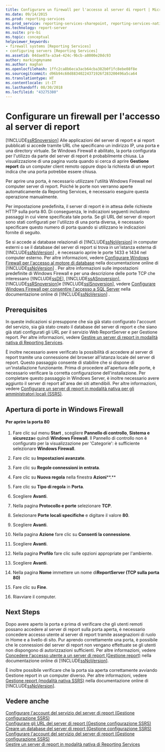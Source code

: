```yaml
---
title: Configurare un firewall per l'accesso al server di report | Microsoft Docs
ms.date: 09/14/2015
ms.prod: reporting-services
ms.prod_service: reporting-services-sharepoint, reporting-services-native
ms.technology: report-server
ms.suite: pro-bi
ms.topic: conceptual
helpviewer_keywords:
- firewall systems [Reporting Services]
- configuring servers [Reporting Services]
ms.assetid: 04dae07a-a3a4-424c-9bcb-a8000e20dc93
author: markingmyname
ms.author: maghan
ms.openlocfilehash: 1ffc2ca8b6eca3acb64cba382b0f1fc8ebe08f8e
ms.sourcegitcommit: d96b94c60d88340224371926f283200496a5ca64
ms.translationtype: HT
ms.contentlocale: it-IT
ms.lasthandoff: 08/30/2018
ms.locfileid: "43275380"
---
```

# <a name="configure-a-firewall-for-report-server-access"></a>Configurare un firewall per l'accesso al server di report
  [!INCLUDE[ssRSnoversion](../../includes/ssrsnoversion-md.md)] Alle applicazioni del server di report e ai report pubblicati si accede tramite URL che specificano un indirizzo IP, una porta e una directory virtuale. Se Windows Firewall è abilitato, la porta configurata per l'utilizzo da parte del server di report è probabilmente chiusa. La visualizzazione di una pagina vuota quando si cerca di aprire **Gestione report** da un computer client remoto oppure dopo la richiesta di un report indica che una porta potrebbe essere chiusa.  
  
 Per aprire una porta, è necessario utilizzare l'utilità Windows Firewall nel computer server di report. Poiché le porte non verranno aperte automaticamente da Reporting Services, è necessario eseguire questa operazione manualmente.  
  
 Per impostazione predefinita, il server di report è in attesa delle richieste HTTP sulla porta 80. Di conseguenza, le indicazioni seguenti includono passaggi in cui viene specificata tale porta. Se gli URL del server di report sono stati configurati per l'utilizzo di una porta diversa, è necessario specificare questo numero di porta quando si utilizzano le indicazioni fornite di seguito.  
  
 Se si accede ai database relazionali di [!INCLUDE[ssNoVersion](../../includes/ssnoversion-md.md)] in computer esterni o se il database del server di report si trova in un'istanza esterna di [!INCLUDE[ssNoVersion](../../includes/ssnoversion-md.md)] , è necessario aprire le porte 1433 e 1434 nel computer esterno. Per altre informazioni, vedere [Configurare Windows Firewall per l'accesso al motore di database](../../database-engine/configure-windows/configure-a-windows-firewall-for-database-engine-access.md) nella documentazione online di [!INCLUDE[ssNoVersion](../../includes/ssnoversion-md.md)] . Per altre informazioni sulle impostazioni predefinite di Windows Firewall e per una descrizione delle porte TCP che interessano [!INCLUDE[ssDE](../../includes/ssde-md.md)], [!INCLUDE[ssASnoversion](../../includes/ssasnoversion-md.md)], [!INCLUDE[ssRSnoversion](../../includes/ssrsnoversion-md.md)]e [!INCLUDE[ssISnoversion](../../includes/ssisnoversion-md.md)], vedere [Configurare Windows Firewall per consentire l'accesso a SQL Server](../../sql-server/install/configure-the-windows-firewall-to-allow-sql-server-access.md) nella documentazione online di [!INCLUDE[ssNoVersion](../../includes/ssnoversion-md.md)] .  
  
## <a name="prerequisites"></a>Prerequisites  
 In queste indicazioni si presuppone che sia già stato configurato l'account del servizio, sia già stato creato il database del server di report e che siano già stati configurati gli URL per il servizio Web ReportServer e per Gestione report. Per altre informazioni, vedere [Gestire un server di report in modalità nativa di Reporting Services](../../reporting-services/report-server/manage-a-reporting-services-native-mode-report-server.md).  
  
 È inoltre necessario avere verificato la possibilità di accedere al server di report tramite una connessione del browser all'istanza locale del server di report. Questo passaggio consente di stabilire che si dispone di un'installazione funzionante. Prima di procedere all'apertura delle porte, è necessario verificare la corretta configurazione dell'installazione. Per completare questo passaggio in Windows Server, è inoltre necessario avere aggiunto il server di report all'area dei siti attendibili. Per altre informazioni, vedere [Configurare un server di report in modalità nativa per gli amministratori locali &#40;SSRS&#41;](../../reporting-services/report-server/configure-a-native-mode-report-server-for-local-administration-ssrs.md).  
  
## <a name="opening-ports-in-windows-firewall"></a>Apertura di porte in Windows Firewall  
  
#### <a name="to-open-port-80"></a>Per aprire la porta 80  
  
1.  Fare clic sul menu **Start** , scegliere **Pannello di controllo**, **Sistema e sicurezza**e quindi **Windows Firewall**. Il Pannello di controllo non è configurato per la visualizzazione per 'Categorie': è sufficiente selezionare **Windows Firewall**.  
  
2.  Fare clic su **Impostazioni avanzate**.  
  
3.  Fare clic su **Regole connessioni in entrata**.  
  
4.  Fare clic su **Nuova regola** nella finestra **Azioni****.**  
  
5.  Fare clic su **Tipo di regola** in **Porta**.  
  
6.  Scegliere **Avanti**.  
  
7.  Nella pagina **Protocollo e porte** selezionare **TCP**.  
  
8.  Selezionare **Porte locali specifiche** e digitare il valore **80**.  
  
9. Scegliere **Avanti**.  
  
10. Nella pagina **Azione** fare clic su **Consenti la connessione**.  
  
11. Scegliere **Avanti**.  
  
12. Nella pagina **Profilo** fare clic sulle opzioni appropriate per l'ambiente.  
  
13. Scegliere **Avanti**.  
  
14. Nella pagina **Nome** immettere un nome di**ReportServer (TCP sulla porta 80)**  
  
15. Fare clic su **Fine**.  
  
16. Riavviare il computer.  
  
## <a name="next-steps"></a>Next Steps  
 Dopo avere aperto la porta e prima di verificare che gli utenti remoti possano accedere al server di report sulla porta aperta, è necessario concedere accesso utente al server di report tramite assegnazioni di ruolo in Home e a livello di sito. Pur aprendo correttamente una porta, è possibile che le connessioni del server di report non vengano effettuate se gli utenti non dispongono di autorizzazioni sufficienti. Per altre informazioni, vedere [Concedere l'accesso utente a un server di report &#40;Gestione report&#41;](../../reporting-services/security/grant-user-access-to-a-report-server-report-manager.md) nella documentazione online di [!INCLUDE[ssNoVersion](../../includes/ssnoversion-md.md)].  
  
 È inoltre possibile verificare che la porta sia aperta correttamente avviando Gestione report in un computer diverso. Per altre informazioni, vedere [Gestione report &#40;modalità nativa SSRS&#41;](http://msdn.microsoft.com/library/80949f9d-58f5-48e3-9342-9e9bf4e57896) nella documentazione online di [!INCLUDE[ssNoVersion](../../includes/ssnoversion-md.md)].  
  
## <a name="see-also"></a>Vedere anche  
 [Configurare l'account del servizio del server di report &#40;Gestione configurazione SSRS&#41;](../../reporting-services/install-windows/configure-the-report-server-service-account-ssrs-configuration-manager.md)   
 [Configurare gli URL del server di report &#40;Gestione configurazione SSRS&#41;](../../reporting-services/install-windows/configure-report-server-urls-ssrs-configuration-manager.md)   
 [Creare un database del server di report &#40;Gestione configurazione SSRS&#41;](../../reporting-services/install-windows/ssrs-report-server-create-a-report-server-database.md)   
 [Configurare l'account del servizio del server di report &#40;Gestione configurazione SSRS&#41;](../../reporting-services/install-windows/configure-the-report-server-service-account-ssrs-configuration-manager.md)   
 [Gestire un server di report in modalità nativa di Reporting Services](../../reporting-services/report-server/manage-a-reporting-services-native-mode-report-server.md)  
  
  
